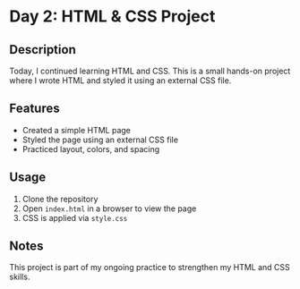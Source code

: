 # Day 2: HTML & CSS Project

## Description
Today, I continued learning HTML and CSS. This is a small hands-on project where I wrote HTML and styled it using an external CSS file.

## Features
- Created a simple HTML page  
- Styled the page using an external CSS file  
- Practiced layout, colors, and spacing  

## Usage
1. Clone the repository  
2. Open `index.html` in a browser to view the page  
3. CSS is applied via `style.css`  

## Notes
This project is part of my ongoing practice to strengthen my HTML and CSS skills.
